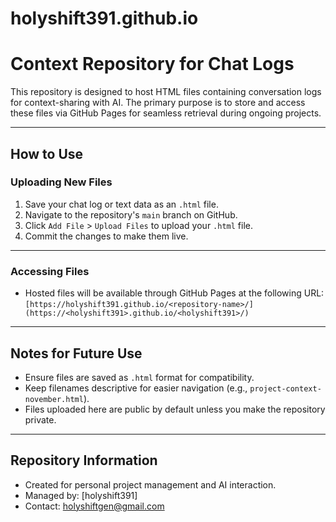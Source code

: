 # holyshift391.github.io
# Context Repository for Chat Logs

This repository is designed to host HTML files containing conversation logs for context-sharing with AI. The primary purpose is to store and access these files via GitHub Pages for seamless retrieval during ongoing projects.

---

## How to Use

### Uploading New Files
1. Save your chat log or text data as an `.html` file.
2. Navigate to the repository's `main` branch on GitHub.
3. Click `Add File` > `Upload Files` to upload your `.html` file.
4. Commit the changes to make them live.

---

### Accessing Files
- Hosted files will be available through GitHub Pages at the following URL:
  `[https://holyshift391.github.io/<repository-name>/](https://<holyshift391>.github.io/<holyshift391>/)`

---

## Notes for Future Use
- Ensure files are saved as `.html` format for compatibility.
- Keep filenames descriptive for easier navigation (e.g., `project-context-november.html`).
- Files uploaded here are public by default unless you make the repository private.

---

## Repository Information
- Created for personal project management and AI interaction.
- Managed by: [holyshift391]
- Contact: holyshiftgen@gmail.com
